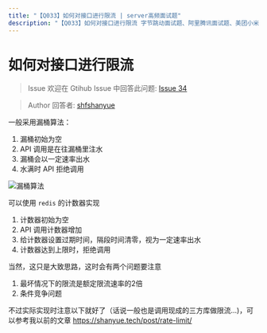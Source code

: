 ```yaml
---
title: "【Q033】如何对接口进行限流 | server高频面试题"
description: "【Q033】如何对接口进行限流 字节跳动面试题、阿里腾讯面试题、美团小米面试题。"
---
```


# 如何对接口进行限流

> Issue
> 欢迎在 Gtihub Issue 中回答此问题: [Issue 34](https://github.com/shfshanyue/Daily-Question/issues/34)

> Author
> 回答者: [shfshanyue](https://github.com/shfshanyue)

一般采用漏桶算法：

1. 漏桶初始为空
1. API 调用是在往漏桶里注水
1. 漏桶会以一定速率出水
1. 水满时 API 拒绝调用

![漏桶算法](https://d33wubrfki0l68.cloudfront.net/e737eb0be9176ca74d03344f082281154f90f12c/c0076/assets/img/leaky-bucket.f8cb8f08.png)

可以使用 `redis` 的计数器实现

1. 计数器初始为空
1. API 调用计数器增加
1. 给计数器设置过期时间，隔段时间清零，视为一定速率出水
1. 计数器达到上限时，拒绝调用

当然，这只是大致思路，这时会有两个问题要注意

1. 最坏情况下的限流是额定限流速率的2倍
1. 条件竞争问题

不过实际实现时注意以下就好了（话说一般也是调用现成的三方库做限流...)，可以参考我以前的文章 <https://shanyue.tech/post/rate-limit/>
